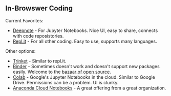 In-Browswer Coding
-------

Current Favorites:

- [Deepnote](deepnote.com) - For Jupyter Notebooks. Nice UI, easy to share, connects with code reposistories.
- [Repl.it](Repl.it) - For all other coding. Easy to use, supports many languages.

Other options:

- [Trinket](https://trinket.io/) - Similar to repl.it.
- [Binder](https://mybinder.org/) - Sometimes doesn't work and doesn't support new packages easily. Welcome to the [bazaar of open source](https://en.wikipedia.org/wiki/The_Cathedral_and_the_Bazaar).
- [Colab](https://colab.research.google.com/notebooks/intro.ipynb) - Google's Jupyter Notebooks in the cloud. Similar to Google Drive. Permissions can be a problem. UI is clunky.
- [Anaconda Cloud Notebooks](https://anaconda.cloud/anaconda-tools) - A great offering from a great organization.
